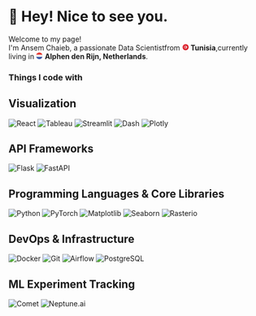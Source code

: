 <h1> 👋 Hey! Nice to see you.</h1>

<p>Welcome to my page! </br> I'm Ansem Chaieb, a passionate Data Scientistfrom <img src="tunisia.png" width="13"/> <b>Tunisia</b>,currently living in  <img src="netherlands.png" width="13"/> <b>Alphen den Rijn, Netherlands</b>. </p>

<h3>Things I code with</h3>
<p>
  
## Visualization
![React](https://img.shields.io/badge/-React-45b8d8?style=flat-square&logo=react&logoColor=white)
![Tableau](https://img.shields.io/badge/-Tableau-E97627?style=flat-square&logo=tableau&logoColor=white)
![Streamlit](https://img.shields.io/badge/-Streamlit-FF4B4B?style=flat-square&logo=streamlit&logoColor=white)
![Dash](https://img.shields.io/badge/-Dash-008DE4?style=flat-square&logo=dash&logoColor=white)
![Plotly](https://img.shields.io/badge/-Plotly-3F4F75?style=flat-square&logo=plotly&logoColor=white)

## API Frameworks
![Flask](https://img.shields.io/badge/-Flask-000000?style=flat-square&logo=flask&logoColor=white)
![FastAPI](https://img.shields.io/badge/-FastAPI-009688?style=flat-square&logo=fastapi&logoColor=white)

## Programming Languages & Core Libraries
![Python](https://img.shields.io/badge/-Python-3776AB?style=flat-square&logo=python&logoColor=white)
![PyTorch](https://img.shields.io/badge/-PyTorch-EE4C2C?style=flat-square&logo=pytorch&logoColor=white)
![Matplotlib](https://img.shields.io/badge/-Matplotlib-11557c?style=flat-square&logo=python&logoColor=white)
![Seaborn](https://img.shields.io/badge/-Seaborn-3776AB?style=flat-square&logo=python&logoColor=white)
![Rasterio](https://img.shields.io/badge/-Rasterio-3776AB?style=flat-square&logo=python&logoColor=white)

## DevOps & Infrastructure
![Docker](https://img.shields.io/badge/-Docker-46a2f1?style=flat-square&logo=docker&logoColor=white)
![Git](https://img.shields.io/badge/-Git-F05032?style=flat-square&logo=git&logoColor=white)
![Airflow](https://img.shields.io/badge/-Apache%20Airflow-017CEE?style=flat-square&logo=apache-airflow&logoColor=white)
![PostgreSQL](https://img.shields.io/badge/-PostgreSQL-336791?style=flat-square&logo=postgresql&logoColor=white)

## ML Experiment Tracking
![Comet](https://img.shields.io/badge/-Comet-000000?style=flat-square&logo=comet&logoColor=white)
![Neptune.ai](https://img.shields.io/badge/-Neptune.ai-4B0082?style=flat-square&logo=neptune.ai&logoColor=white)
</p>



